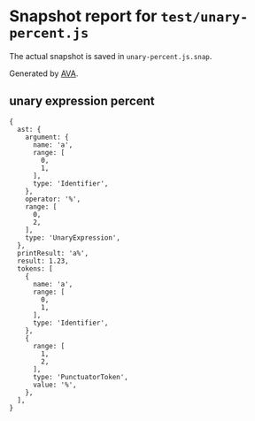 # Snapshot report for `test/unary-percent.js`

The actual snapshot is saved in `unary-percent.js.snap`.

Generated by [AVA](https://ava.li).

## unary expression percent

    {
      ast: {
        argument: {
          name: 'a',
          range: [
            0,
            1,
          ],
          type: 'Identifier',
        },
        operator: '%',
        range: [
          0,
          2,
        ],
        type: 'UnaryExpression',
      },
      printResult: 'a%',
      result: 1.23,
      tokens: [
        {
          name: 'a',
          range: [
            0,
            1,
          ],
          type: 'Identifier',
        },
        {
          range: [
            1,
            2,
          ],
          type: 'PunctuatorToken',
          value: '%',
        },
      ],
    }
